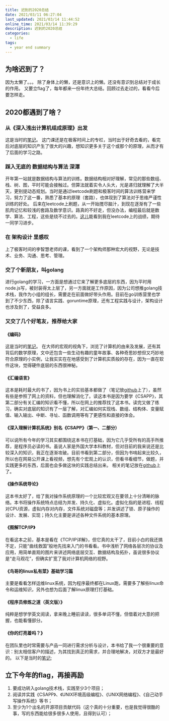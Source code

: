 ```yaml
---
title: 迟到的2020总结
date: 2021/03/11 06:27:04
last_updated: 2021/03/14 11:44:52
online_time: 2021/03/14 11:39:29
description: 迟到的2020总结
categories:
  - life
tags:
  - year end summary
---
```


## 为啥迟到了？
因为太懒了。。。
除了身体上的懒，还是意识上的懒。还没有意识到总结对于成长的作用。
又要立flag了，每年都来一份年终大总结。回顾过去走过的，看看今后要怎样走。

## 2020都遇到了啥？
### 从《深入浅出计算机组成原理》出发
这是当时的[笔记](https://www.yangrunwei.com/a/102.html)。
这门课还是在极客时间上的专栏，当时出于好奇去看的，看完后对底层的知识产生了很大的兴趣，想知识更多关于这个或那个的原理，从而才有了后面的学习之路。

### 踩入无底的 数据结构与算法 深潭
开年第一站就是数据结构与算法的训练。数据结构相对好理解，常见的那些数组、栈、树、图，平时可能会接触过。但算法就着实令人头大，光是递归就理解了大半天，更别提动态规划。当时是通过leetcode刷题和极客时间的算法训练营来学习，努力了这一番，熟悉了基本的原理（套路），也体现到了算法对于思维严谨性训练的好处。
后来在leetcode上刷题，从一开始搅尽脑汁，到现在逐渐有了一些肌肉记忆和较浅的套路及数学意识。路真的不好走，但没办法，编程最后就是数学、算法、工程，这些是绕不过去的。[这儿](https://leetcode-cn.com/u/glowry/)能看到我在leetcode上的战绩，期待一同学习进步。

### 在 架构设计 里感叹
上了极客时间的李智慧老师的课，看到了一个架构师那种宏大的视野，无论是技术、业务、沟通、思考、管理。

### 交了个新朋友，叫golang
进行golang的学习，一方面是想通过它来了解更多底层的东西，因为平时用node.js写，被封装得太上层了，另一方面就是工作原因，因为公司想推golang技术栈，我作为小组的组长，需要走在前面做好带头作用。目前在go训练营里也学到了不少东西，除了语言实践、goruntime原理，还有工程实践与设计，架构设计也涉及到了，受益良多。

### 又交了几个好笔友，推荐给大家
#### 《编码》
这是当时的[笔记](https://www.yangrunwei.com/a/107.html)。
在大师的宏观的视角下，浏览了计算机的由来及发展，还有其背后的数学原理，文中还包含一些生动有趣的童年故事、各种奇思妙想但又巧妙地符合原理的小实例，让我实实在在地感受到了计算机实质般的存在，因为一直在软件这块，觉得硬件底层的东西很神秘。
#### 《汇编语言》
这本是耗时最大的书了，因为书上的实验基本都做了（笔记放[github](https://github.com/pauky/Assembly-Language)上了），虽然有些是参照了网上的资料，但也理解消化了。读这本书是因为要学《CSAPP》，其第二部分有关汇编的知识看不懂，所以在网上的推荐找了这本书。读完又做了练习，确实对底层的知识有了一层了解，对汇编如何实现栈、数组、结构体、变量赋值、输入输出、中断、寻址、函数调用等有了更感性和直接的体会。
#### 《深入理解计算机系统》别名《CSAPP》（第一、二部分）
可以说所有今年的学习其实都围绕这本书在打基础，因为它几乎受所有的高手所推荐，是程序员必读的书。虽说人家是外国大学本科教材，但对目前的我来说还是比较深入的知识，我正在逐渐攻破。目前书看到第二部分，但因为书啃起来比较久，所以也在网易公开课上看视频，想先有个宏观上的认识，但看书看细节，做题，并实践更多的东西，后面也会多做这块的实践总结出来。
相关的笔记放在[github](https://github.com/pauky/csapp-3e-note)上了。

#### 《操作系统导论》
这本书太好了，给了我对操作系统原理的一个比较宏观又在要领上十分清晰的脉络。本书将操作系统特点总结为并发、持久化、虚拟化。虚拟化指的是进程、线程对CPU资源，虚拟内存对内存，文件系统对磁盘等；并发讲述了锁、原子操作的设计、发展、实现；持久化主要是讲述各种文件系统的基本原理。

#### 《图解TCP/IP》
在看这本之前，基本是看在《TCP/IP详解》，但它真的太干了，目前小白的我还搞不定，只能“曲线救国”般地先找来入门的书看看。书中浅析了网络各层次的协议及应用，用简单直观的图片来讲述网络底层交互、数据结构及拓扑，虽说很多协议是“走马观花”，但确实扩宽了我对计算机网络的视野。
#### 《鸟哥的linux私有菜》基础学习篇
主要是看看怎样运维linux系统，因为程序最终都在Linux跑，需要多了解些linux命令和运维知识，另外也想为后面了解linux原理打打基础。
#### 《程序员修炼之道（英文版）》
纯粹是想学学英文阅读，拿来晚上睡前读读，很多单词不懂，但借着对大意的把握，也能看懂部分。
#### 《你的灯亮着吗？》
在团队里也时常需要与产品一同进行需求分析与设计，本书给了我一个很重要的意识：别太相信客户的描述，为其找到真正的需求，并合理地解决，对双方才是最好的。
以下是当时的[笔记](https://www.yangrunwei.com/a/114.html);

## 立下今年的flag，再接再励
1. 要成功转入golang技术栈，实践至少3个项目；
2. 阅读并实践《CSAPP》、《UNIX环境高级编程》、《UNIX网络编程》、《自己动手写操作系统》等书；
3. 至少为1个出名的开源项目贡献代码（这个真的十分重要，也是我觉得很酷的事，写的东西能给很多很多人使用，且得到认可）；

